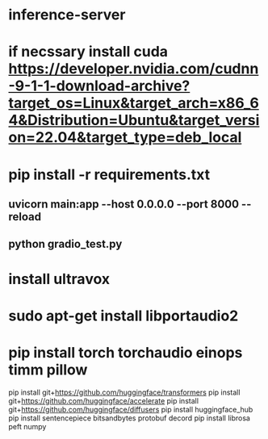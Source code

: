 # inference-server
# if necssary install cuda https://developer.nvidia.com/cudnn-9-1-1-download-archive?target_os=Linux&target_arch=x86_64&Distribution=Ubuntu&target_version=22.04&target_type=deb_local
# pip install -r requirements.txt
## uvicorn main:app --host 0.0.0.0 --port 8000 --reload

## python gradio_test.py
# install ultravox 
# sudo apt-get install libportaudio2

# pip install torch torchaudio einops timm pillow
pip install git+https://github.com/huggingface/transformers
pip install git+https://github.com/huggingface/accelerate
pip install git+https://github.com/huggingface/diffusers
pip install huggingface_hub
pip install sentencepiece bitsandbytes protobuf decord
pip install librosa peft numpy

